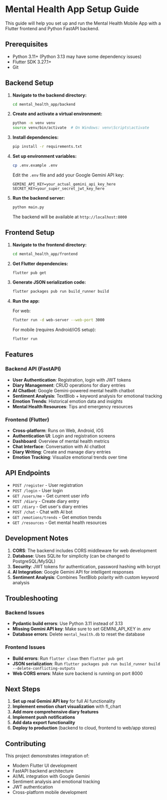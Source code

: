# Mental Health App Setup Guide

This guide will help you set up and run the Mental Health Mobile App with a Flutter frontend and Python FastAPI backend.

## Prerequisites

- Python 3.11+ (Python 3.13 may have some dependency issues)
- Flutter SDK 3.27.1+
- Git

## Backend Setup

1. **Navigate to the backend directory:**
   ```bash
   cd mental_health_app/backend
   ```

2. **Create and activate a virtual environment:**
   ```bash
   python -m venv venv
   source venv/bin/activate  # On Windows: venv\Scripts\activate
   ```

3. **Install dependencies:**
   ```bash
   pip install -r requirements.txt
   ```

4. **Set up environment variables:**
   ```bash
   cp .env.example .env
   ```
   Edit the `.env` file and add your Google Gemini API key:
   ```
   GEMINI_API_KEY=your_actual_gemini_api_key_here
   SECRET_KEY=your_super_secret_jwt_key_here
   ```

5. **Run the backend server:**
   ```bash
   python main.py
   ```
   The backend will be available at `http://localhost:8000`

## Frontend Setup

1. **Navigate to the frontend directory:**
   ```bash
   cd mental_health_app/frontend
   ```

2. **Get Flutter dependencies:**
   ```bash
   flutter pub get
   ```

3. **Generate JSON serialization code:**
   ```bash
   flutter packages pub run build_runner build
   ```

4. **Run the app:**
   
   For web:
   ```bash
   flutter run -d web-server --web-port 3000
   ```
   
   For mobile (requires Android/iOS setup):
   ```bash
   flutter run
   ```

## Features

### Backend API (FastAPI)
- **User Authentication**: Registration, login with JWT tokens
- **Diary Management**: CRUD operations for diary entries
- **AI Chatbot**: Google Gemini-powered mental health chatbot
- **Sentiment Analysis**: TextBlob + keyword analysis for emotional tracking
- **Emotion Trends**: Historical emotion data and insights
- **Mental Health Resources**: Tips and emergency resources

### Frontend (Flutter)
- **Cross-platform**: Runs on Web, Android, iOS
- **Authentication UI**: Login and registration screens
- **Dashboard**: Overview of mental health metrics
- **Chat Interface**: Conversation with AI chatbot
- **Diary Writing**: Create and manage diary entries
- **Emotion Tracking**: Visualize emotional trends over time

## API Endpoints

- `POST /register` - User registration
- `POST /login` - User login
- `GET /users/me` - Get current user info
- `POST /diary` - Create diary entry
- `GET /diary` - Get user's diary entries
- `POST /chat` - Chat with AI bot
- `GET /emotions/trends` - Get emotion trends
- `GET /resources` - Get mental health resources

## Development Notes

1. **CORS**: The backend includes CORS middleware for web development
2. **Database**: Uses SQLite for simplicity (can be changed to PostgreSQL/MySQL)
3. **Security**: JWT tokens for authentication, password hashing with bcrypt
4. **AI Integration**: Google Gemini API for intelligent responses
5. **Sentiment Analysis**: Combines TextBlob polarity with custom keyword analysis

## Troubleshooting

### Backend Issues
- **Pydantic build errors**: Use Python 3.11 instead of 3.13
- **Missing Gemini API key**: Make sure to set GEMINI_API_KEY in .env
- **Database errors**: Delete `mental_health.db` to reset the database

### Frontend Issues
- **Build errors**: Run `flutter clean` then `flutter pub get`
- **JSON serialization**: Run `flutter packages pub run build_runner build --delete-conflicting-outputs`
- **Web CORS errors**: Make sure backend is running on port 8000

## Next Steps

1. **Set up real Gemini API key** for full AI functionality
2. **Implement emotion chart visualization** with fl_chart
3. **Add more comprehensive diary features**
4. **Implement push notifications**
5. **Add data export functionality**
6. **Deploy to production** (backend to cloud, frontend to web/app stores)

## Contributing

This project demonstrates integration of:
- Modern Flutter UI development
- FastAPI backend architecture
- AI/ML integration with Google Gemini
- Sentiment analysis and emotional tracking
- JWT authentication
- Cross-platform mobile development